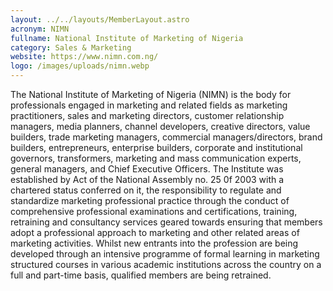 ```yaml
---
layout: ../../layouts/MemberLayout.astro
acronym: NIMN
fullname: National Institute of Marketing of Nigeria
category: Sales & Marketing
website: https://www.nimn.com.ng/
logo: /images/uploads/nimn.webp
---
```

The National Institute of Marketing of Nigeria (NIMN) is the body for professionals engaged in marketing and related fields as marketing practitioners, sales and marketing directors, customer relationship managers, media planners, channel developers, creative directors, value builders, trade marketing managers, commercial managers/directors, brand builders, entrepreneurs, enterprise builders, corporate and institutional governors, transformers, marketing and mass communication experts, general managers, and Chief Executive Officers. The Institute was established by Act of the National Assembly no. 25 0f 2003 with a chartered status conferred on it, the responsibility to regulate and standardize marketing professional practice through the conduct of comprehensive professional examinations and certifications, training, retraining and consultancy services geared towards ensuring that members adopt a professional approach to marketing and other related areas of marketing activities. Whilst new entrants into the profession are being developed through an intensive programme of formal learning in marketing structured courses in various academic institutions across the country on a full and part-time basis, qualified members are being retrained.
